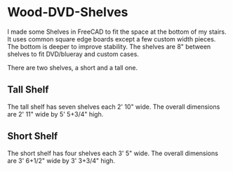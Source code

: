 # Wood-DVD-Shelves
I made some Shelves in FreeCAD to fit the space at the bottom of my stairs. It uses common square edge boards except a few custom width pieces. The bottom is deeper to improve stability. The shelves are 8" between shelves to fit DVD/blueray and custom cases.

There are two shelves, a short and a tall one.

## Tall Shelf
The tall shelf has seven shelves each 2' 10" wide. The overall dimensions are 2' 11" wide by 5' 5+3/4" high.

## Short Shelf
The short shelf has four shelves each 3' 5" wide. The overall dimensions are 3' 6+1/2" wide by 3' 3+3/4" high.

